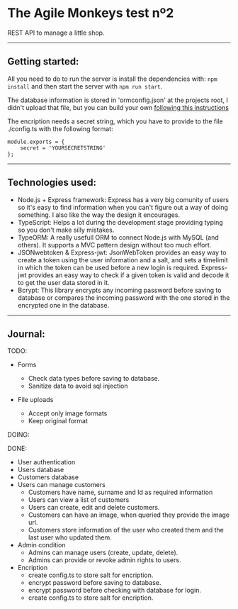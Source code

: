 # The Agile Monkeys test nº2

REST API to manage a little shop.

---

## Getting started:

All you need to do to run the server is install the dependencies with: `npm install` and then start the server with `npm run start`.

The database information is stored in 'ormconfig.json' at the projects root, I didn't upload that file, but you can build your own [following this instructions](http://typeorm.io/#/using-ormconfig/)

The encription needs a secret string, which you have to provide to the file ./config.ts with the following format:
```
module.exports = {
    secret = 'YOURSECRETSTRING'
};
```

---

## Technologies used:

* Node.js + Express framework:
    Express has a very big comunity of users so it's easy to find information when you can't figure out a way of doing something. I also like the way the design it encourages.
* TypeScript:
    Helps a lot during the development stage providing typing so you don't make silly mistakes.
* TypeORM:
    A really usefull ORM to connect Node.js with MySQL (and others). It supports a MVC pattern design without too much effort.
* JSONwebtoken & Express-jwt:
    JsonWebToken provides an easy way to create a token using the user information and a salt, and sets a timelimit in which the token can be used before a new login is required. Express-jwt provides an easy way to check if a given token is valid and decode it to get the user data stored in it.
* Bcrypt:
    This library encrypts any incoming password before saving to database or compares the incoming password with the one stored in the encrypted one in the database.

---

## Journal:

TODO:

* Forms
    * Check data types before saving to database.
    * Sanitize data to avoid sql injection

* File uploads
    * Accept only image formats
    * Keep original format

DOING:

DONE:

* User authentication
* Users database
* Customers database
* Users can manage customers
    * Customers have name, surname and Id as required information
    * Users can view a list of customers
    * Users can create, edit and delete customers.
    * Customers can have an image, when queried they provide the image url.
    * Customers store information of the user who created them and the last user who updated them.
* Admin condition
    * Admins can manage users (create, update, delete).
    * Admins can provide or revoke admin rights to users.
* Encription
    * create config.ts to store salt for encription.
    * encrypt password before saving to database.
    * encrypt password before checking with database for login.
    * create config.ts to store salt for encription.


